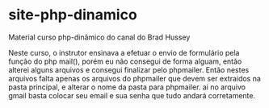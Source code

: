 # site-php-dinamico
Material curso php-dinâmico do canal do Brad Hussey

Neste curso, o instrutor ensinava a efetuar o envio de formulário pela função do php mail(), porém eu não consegui de forma alguam, então alterei alguns arquivos e consegui finalizar pelo phpmailer. Então nestes arquivos falta apenas os arquivos do phpmailer que devem ser extraidos na pasta principal, e alterar o nome da pasta para phpmailer. ai no arquivo gmail basta colocar seu email e sua senha que tudo andará corretamente.
